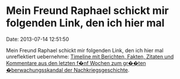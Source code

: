 Mein Freund Raphael schickt mir folgenden Link, den ich hier mal
================================================================

Date: 2013-07-14 12:51:50

Mein Freund Raphael schickt mir folgenden Link, den ich hier mal
unreflektiert uebernehme: [Timeline mit Berichten, Fakten, Zitaten und
Kommentare aus den letzten f�nf Wochen zum gr��ten �berwachungsskandal
der
Nachkriegsgeschichte](http://www.achim-mueller.org/das-haben-sie-mich-jetzt-gefragt).
